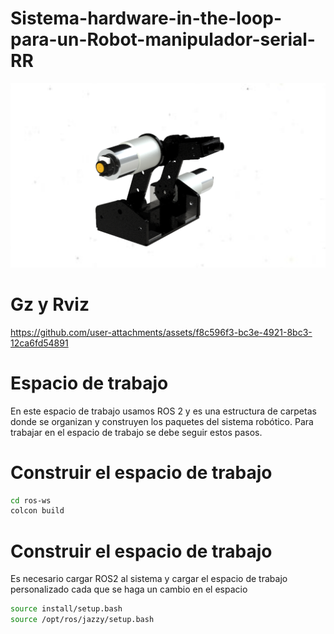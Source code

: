 # Sistema-hardware-in-the-loop-para-un-Robot-manipulador-serial-RR

![Image_Alt](https://github.com/ChivaCable/Dise-o-mecatr-nico-Dise-o-de-un-sistema-hardware-in-the-loop-para-un-Robot-manipulador-serial-RR/blob/f272a01cd7a706f6146c9a469f38829558094698/Estructura/Piezas/ensamble%20final.png)

# Gz y Rviz

https://github.com/user-attachments/assets/f8c596f3-bc3e-4921-8bc3-12ca6fd54891

# Espacio de trabajo

En este espacio de trabajo usamos ROS 2 y es una estructura de carpetas donde se organizan y construyen los paquetes del sistema robótico. Para trabajar en el espacio de trabajo se debe seguir estos pasos.

# Construir el espacio de trabajo


```bash
cd ros-ws  
colcon build
```

# Construir el espacio de trabajo
Es necesario cargar ROS2 al sistema y cargar el espacio de trabajo personalizado cada que se haga un cambio en el espacio

```bash
source install/setup.bash
source /opt/ros/jazzy/setup.bash
```
